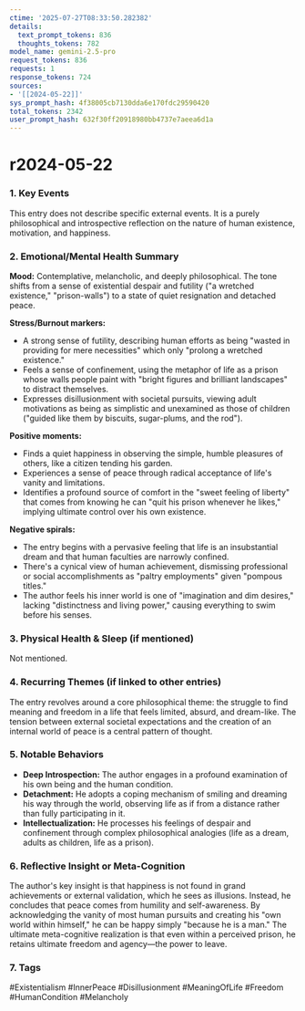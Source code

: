 ```yaml
---
ctime: '2025-07-27T08:33:50.282382'
details:
  text_prompt_tokens: 836
  thoughts_tokens: 782
model_name: gemini-2.5-pro
request_tokens: 836
requests: 1
response_tokens: 724
sources:
- '[[2024-05-22]]'
sys_prompt_hash: 4f38005cb7130dda6e170fdc29590420
total_tokens: 2342
user_prompt_hash: 632f30ff20918980bb4737e7aeea6d1a
---
```

# r2024-05-22

### 1. Key Events
This entry does not describe specific external events. It is a purely philosophical and introspective reflection on the nature of human existence, motivation, and happiness.

### 2. Emotional/Mental Health Summary

**Mood:**
Contemplative, melancholic, and deeply philosophical. The tone shifts from a sense of existential despair and futility ("a wretched existence," "prison-walls") to a state of quiet resignation and detached peace.

**Stress/Burnout markers:**
*   A strong sense of futility, describing human efforts as being "wasted in providing for mere necessities" which only "prolong a wretched existence."
*   Feels a sense of confinement, using the metaphor of life as a prison whose walls people paint with "bright figures and brilliant landscapes" to distract themselves.
*   Expresses disillusionment with societal pursuits, viewing adult motivations as being as simplistic and unexamined as those of children ("guided like them by biscuits, sugar-plums, and the rod").

**Positive moments:**
*   Finds a quiet happiness in observing the simple, humble pleasures of others, like a citizen tending his garden.
*   Experiences a sense of peace through radical acceptance of life's vanity and limitations.
*   Identifies a profound source of comfort in the "sweet feeling of liberty" that comes from knowing he can "quit his prison whenever he likes," implying ultimate control over his own existence.

**Negative spirals:**
*   The entry begins with a pervasive feeling that life is an insubstantial dream and that human faculties are narrowly confined.
*   There's a cynical view of human achievement, dismissing professional or social accomplishments as "paltry employments" given "pompous titles."
*   The author feels his inner world is one of "imagination and dim desires," lacking "distinctness and living power," causing everything to swim before his senses.

### 3. Physical Health & Sleep (if mentioned)
Not mentioned.

### 4. Recurring Themes (if linked to other entries)
The entry revolves around a core philosophical theme: the struggle to find meaning and freedom in a life that feels limited, absurd, and dream-like. The tension between external societal expectations and the creation of an internal world of peace is a central pattern of thought.

### 5. Notable Behaviors
*   **Deep Introspection:** The author engages in a profound examination of his own being and the human condition.
*   **Detachment:** He adopts a coping mechanism of smiling and dreaming his way through the world, observing life as if from a distance rather than fully participating in it.
*   **Intellectualization:** He processes his feelings of despair and confinement through complex philosophical analogies (life as a dream, adults as children, life as a prison).

### 6. Reflective Insight or Meta-Cognition
The author's key insight is that happiness is not found in grand achievements or external validation, which he sees as illusions. Instead, he concludes that peace comes from humility and self-awareness. By acknowledging the vanity of most human pursuits and creating his "own world within himself," he can be happy simply "because he is a man." The ultimate meta-cognitive realization is that even within a perceived prison, he retains ultimate freedom and agency—the power to leave.

### 7. Tags
#Existentialism #InnerPeace #Disillusionment #MeaningOfLife #Freedom #HumanCondition #Melancholy